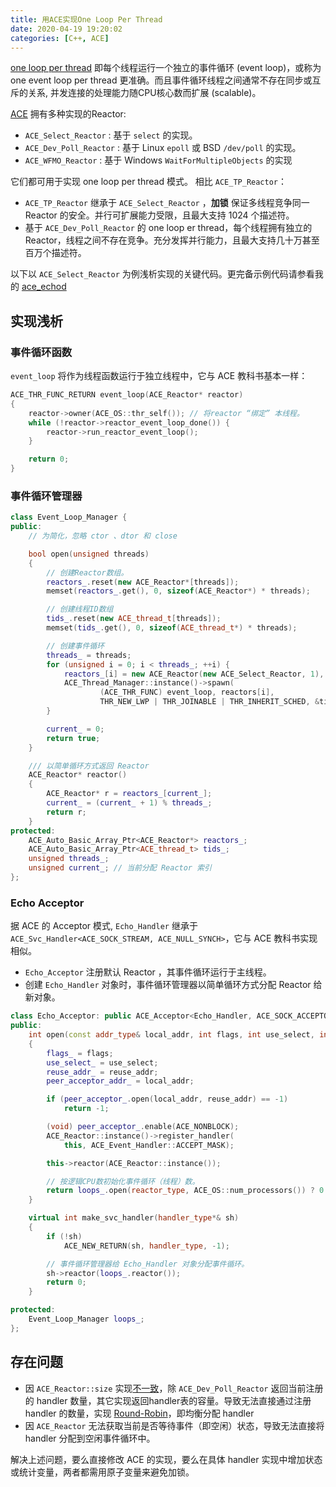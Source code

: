 ```yaml
---
title: 用ACE实现One Loop Per Thread
date: 2020-04-19 19:20:02
categories: [C++, ACE]
---
```


[one loop per thread](https://www.cnblogs.com/Solstice/archive/2010/02/12/multithreaded_server.html#_Toc7583) 即每个线程运行一个独立的事件循环 (event loop)，或称为 one event loop per thread 更准确。而且事件循环线程之间通常不存在同步或互斥的关系, 并发连接的处理能力随CPU核心数而扩展 (scalable)。

[ACE](http://www.dre.vanderbilt.edu/~schmidt/ACE.html) 拥有多种实现的Reactor:

* `ACE_Select_Reactor` : 基于 `select` 的实现。
* `ACE_Dev_Poll_Reactor` : 基于 Linux `epoll` 或 BSD `/dev/poll` 的实现。
* `ACE_WFMO_Reactor` : 基于 Windows `WaitForMultipleObjects` 的实现

它们都可用于实现 one loop per thread 模式。 相比 `ACE_TP_Reactor`：

* `ACE_TP_Reactor` 继承于 `ACE_Select_Reactor` ，**加锁** 保证多线程竞争同一 Reactor 的安全。并行可扩展能力受限，且最大支持 1024 个描述符。
* 基于 `ACE_Dev_Poll_Reactor` 的 one loop er thread，每个线程拥有独立的 Reactor，线程之间不存在竞争。充分发挥并行能力，且最大支持几十万甚至百万个描述符。

以下以 `ACE_Select_Reactor` 为例浅析实现的关键代码。更完备示例代码请参看我的 [ace\_echod](https://github.com/likema/ace_echod)

## 实现浅析

### 事件循环函数

`event_loop` 将作为线程函数运行于独立线程中，它与 ACE 教科书基本一样：

```cpp
ACE_THR_FUNC_RETURN event_loop(ACE_Reactor* reactor)
{
    reactor->owner(ACE_OS::thr_self()); // 将reactor “绑定” 本线程。
    while (!reactor->reactor_event_loop_done()) {
        reactor->run_reactor_event_loop();
    }

    return 0;
}
```

### 事件循环管理器

```cpp
class Event_Loop_Manager {
public:
    // 为简化，忽略 ctor 、dtor 和 close

    bool open(unsigned threads)
    {
        // 创建Reactor数组。
        reactors_.reset(new ACE_Reactor*[threads]);
        memset(reactors_.get(), 0, sizeof(ACE_Reactor*) * threads);

        // 创建线程ID数组
        tids_.reset(new ACE_thread_t[threads]);
        memset(tids_.get(), 0, sizeof(ACE_thread_t*) * threads);

        // 创建事件循环
        threads_ = threads;
        for (unsigned i = 0; i < threads_; ++i) {
            reactors_[i] = new ACE_Reactor(new ACE_Select_Reactor, 1), false);
            ACE_Thread_Manager::instance()->spawn(
                    (ACE_THR_FUNC) event_loop, reactors[i],
                    THR_NEW_LWP | THR_JOINABLE | THR_INHERIT_SCHED, &tid);
        }

        current_ = 0;
        return true;
    }

    /// 以简单循环方式返回 Reactor
    ACE_Reactor* reactor()
    {
        ACE_Reactor* r = reactors_[current_];
        current_ = (current_ + 1) % threads_;
        return r;
    }
protected:
    ACE_Auto_Basic_Array_Ptr<ACE_Reactor*> reactors_;
    ACE_Auto_Basic_Array_Ptr<ACE_thread_t> tids_;
    unsigned threads_;
    unsigned current_; // 当前分配 Reactor 索引
};
```

### Echo Acceptor

据 ACE 的 Acceptor 模式, `Echo_Handler` 继承于 `ACE_Svc_Handler<ACE_SOCK_STREAM, ACE_NULL_SYNCH>`，它与 ACE 教科书实现相似。

* `Echo_Acceptor` 注册默认 Reactor ，其事件循环运行于主线程。
* 创建 `Echo_Handler` 对象时，事件循环管理器以简单循环方式分配 Reactor 给新对象。

```cpp
class Echo_Acceptor: public ACE_Acceptor<Echo_Handler, ACE_SOCK_ACCEPTOR> {
public:
    int open(const addr_type& local_addr, int flags, int use_select, int reuse_addr)
    {
        flags_ = flags;
        use_select_ = use_select;
        reuse_addr_ = reuse_addr;
        peer_acceptor_addr_ = local_addr;

        if (peer_acceptor_.open(local_addr, reuse_addr) == -1)
            return -1;

        (void) peer_acceptor_.enable(ACE_NONBLOCK);
        ACE_Reactor::instance()->register_handler(
            this, ACE_Event_Handler::ACCEPT_MASK);

        this->reactor(ACE_Reactor::instance());

        // 按逻辑CPU数初始化事件循环（线程）数。
        return loops_.open(reactor_type, ACE_OS::num_processors()) ? 0 : -1;
    }

    virtual int make_svc_handler(handler_type*& sh)
    {
        if (!sh)
            ACE_NEW_RETURN(sh, handler_type, -1);

        // 事件循环管理器给 Echo_Handler 对象分配事件循环。
        sh->reactor(loops_.reactor());
        return 0;
    }

protected:
    Event_Loop_Manager loops_;
};
```

## 存在问题

* 因 `ACE_Reactor::size` 实现[不一致](https://github.com/DOCGroup/ACE_TAO/issues/855#issuecomment-612391823)，除 `ACE_Dev_Poll_Reactor` 返回当前注册的 handler 数量，其它实现返回handler表的容量。导致无法直接通过注册 handler 的数量，实现 [Round-Robin](https://en.wikipedia.org/wiki/Round-robin_scheduling)，即均衡分配 handler
* 因 `ACE_Reactor` 无法获取当前是否等待事件（即空闲）状态，导致无法直接将 handler 分配到空闲事件循环中。

解决上述问题，要么直接修改 ACE 的实现，要么在具体 handler 实现中增加状态或统计变量，两者都需用原子变量来避免加锁。
